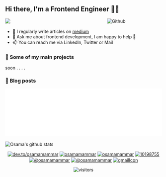 ## Hi there, I'm a Frontend Engineer 👨‍💻

![](https://img.shields.io/badge/Frontend-Engineer-sucess)
<img width="35%" align="right" alt="Github" src="https://raw.githubusercontent.com/onimur/.github/master/.resources/git-header.svg" />

- 📝 I regularly write articles on [medium](medium.com/@osamamammar)
- 💬 Ask me about frontend development, I am happy to help 🤝
- 📫 You can reach me via LinkedIn, Twitter or Mail

### 🚀 Some of my main projects
soon . . . .

### 📝 Blog posts
<!-- BLOG-POST-LIST:START -->
[![Metrics](https://github.com/osamamammar/osamamammar/blob/main/github-metrics.svg)](https://dev.to/osamamammar)
<!-- BLOG-POST-LIST:END -->


<img width="55%" alt="Osama's github stats" src="https://github-readme-stats.vercel.app/api?username=osamamammar&show_icons=true&hide_border=true&title_color=000000" />



<p align="center">
  <a href="https://dev.to/osamamammar" target="_blank"><img align="center" src="https://raw.githubusercontent.com/rahuldkjain/github-profile-readme-generator/master/src/images/icons/Social/devto.svg" alt="dev.to/osamamammar" height="30" width="40" /></a>
  <a href="https://twitter.com/osamamammar" target="_blank"><img align="center" src="https://raw.githubusercontent.com/rahuldkjain/github-profile-readme-generator/master/src/images/icons/Social/twitter.svg" alt="osamamammar" height="30" width="40" /></a>
  <a href="https://linkedin.com/in/osamamammar" target="_blank"><img align="center" src="https://raw.githubusercontent.com/rahuldkjain/github-profile-readme-generator/master/src/images/icons/Social/linked-in-alt.svg" alt="osamamammar" height="30" width="40" /></a>
  <a href="https://stackoverflow.com/users/10198755" target="_blank"><img align="center" src="https://raw.githubusercontent.com/rahuldkjain/github-profile-readme-generator/master/src/images/icons/Social/stack-overflow.svg" alt="10198755" height="30" width="40" /></a>
  <a href="https://hashnode.com/@osamamammar" target="_blank"><img align="center" src="https://raw.githubusercontent.com/rahuldkjain/github-profile-readme-generator/master/src/images/icons/Social/hashnode.svg" alt="@osamamammar" height="30" width="40" /></a>
  <a href="https://medium.com/@osamamammar" target="_blank"><img align="center" src="https://raw.githubusercontent.com/rahuldkjain/github-profile-readme-generator/master/src/images/icons/Social/medium.svg" alt="@osamamammar" height="30" width="40" /></a>
  <a href="mailto:osamaammar29@gmail.com"><img align="center" alt="gmailIcon" src="https://img.icons8.com/color/40/000000/gmail-new.png/" /></a>
</p>

<p align="center" >
  <img alt="visitors" src="https://visitor-badge.glitch.me/badge?page_id=osamamammar.visitor.svg" />
</p>
